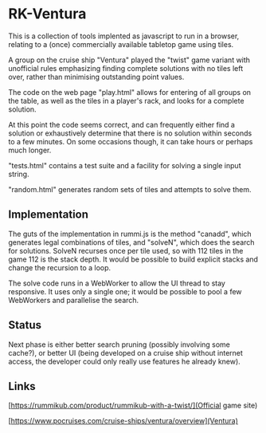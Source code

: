 # RK-Ventura

This is a collection of tools implented as javascript to run in a
browser, relating to a (once) commercially available tabletop game
using tiles.

A group on the cruise ship "Ventura" played the "twist" game variant
with unofficial rules emphasizing finding complete solutions with no
tiles left over, rather than minimising outstanding point values.

The code on the web page "play.html" allows for entering of all groups
on the table, as well as the tiles in a player's rack, and looks for a
complete solution.

At this point the code seems correct, and can frequently either find a
solution or exhaustively determine that there is no solution within
seconds to a few minutes. On some occasions though, it can take hours
or perhaps much longer.

"tests.html" contains a test suite and a facility for solving a single input string.

"random.html" generates random sets of tiles and attempts to solve them.

## Implementation

The guts of the implementation in rummi.js is the method "canadd", which generates legal
combinations of tiles, and "solveN", which does the search for solutions. SolveN recurses once
per tile used, so with 112 tiles in the game 112 is the stack depth. It would be possible to
build explicit stacks and change the recursion to a loop.

The solve code runs in a WebWorker to allow the UI thread to stay responsive. It uses only a single
one; it would be possible to pool a few WebWorkers and parallelise the search.

## Status

Next phase is either better search pruning (possibly involving some cache?), or better UI
(being developed on a cruise ship without internet access, the developer could only really
use features he already knew).

## Links

[https://rummikub.com/product/rummikub-with-a-twist/](Official game site)

[https://www.pocruises.com/cruise-ships/ventura/overview](Ventura)
